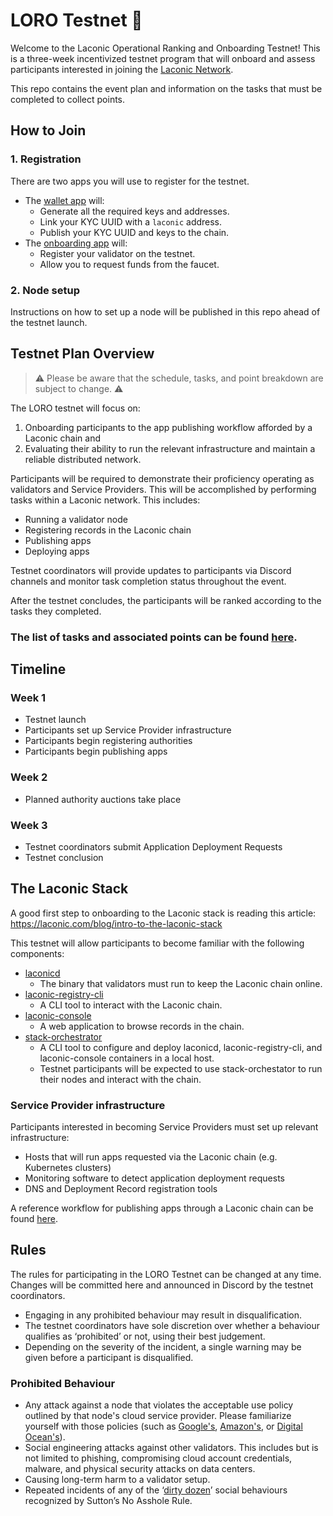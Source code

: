 # LORO Testnet 🦜

Welcome to the Laconic Operational Ranking and Onboarding Testnet! This is a three-week incentivized testnet program that will onboard and assess participants interested in joining the [Laconic Network](https://laconic.com/).

This repo contains the event plan and information on the tasks that must be completed to collect points.

## How to Join

### 1. Registration

There are two apps you will use to register for the testnet.

* The [wallet app](https://wallet.laconic.com) will:
  * Generate all the required keys and addresses.
  * Link your KYC UUID with a `laconic` address.
  * Publish your KYC UUID and keys to the chain.
* The [onboarding app](https://loro-signup.laconic.com) will:
  * Register your validator on the testnet.
  * Allow you to request funds from the faucet.

### 2. Node setup
Instructions on how to set up a node will be published in this repo ahead of the testnet launch.

## Testnet Plan Overview
> ⚠️ Please be aware that the schedule, tasks, and point breakdown are subject to change. ⚠️

The LORO testnet will focus on:
1. Onboarding participants to the app publishing workflow afforded by a Laconic chain and 
2. Evaluating their ability to run the relevant infrastructure and maintain a reliable distributed network.

Participants will be required to demonstrate their proficiency operating as validators and Service Providers. This will be accomplished by performing tasks within a Laconic network. This includes:
* Running a validator node
* Registering records in the Laconic chain
* Publishing apps
* Deploying apps

Testnet coordinators will provide updates to participants via Discord channels and monitor task completion status throughout the event.

After the testnet concludes, the participants will be ranked according to the tasks they completed.

### The list of tasks and associated points can be found [here](./tasks.md).

## Timeline

### Week 1
* Testnet launch
* Participants set up Service Provider infrastructure
* Participants begin registering authorities
* Participants begin publishing apps

### Week 2
* Planned authority auctions take place

### Week 3
* Testnet coordinators submit Application Deployment Requests
* Testnet conclusion

## The Laconic Stack

A good first step to onboarding to the Laconic stack is reading this article: https://laconic.com/blog/intro-to-the-laconic-stack

This testnet will allow participants to become familiar with the following components:
* [laconicd](https://git.vdb.to/cerc-io/laconicd)
  * The binary that validators must run to keep the Laconic chain online.
* [laconic-registry-cli](https://git.vdb.to/cerc-io/laconic-registry-cli)
  * A CLI tool to interact with the Laconic chain.
* [laconic-console](https://git.vdb.to/cerc-io/laconic-console)
  * A web application to browse records in the chain.
* [stack-orchestrator](https://git.vdb.to/cerc-io/stack-orchestrator)
  * A CLI tool to configure and deploy laconicd, laconic-registry-cli, and laconic-console containers in a local host.
  * Testnet participants will be expected to use stack-orchestator to run their nodes and interact with the chain.

### Service Provider infrastructure

Participants interested in becoming Service Providers must set up relevant infrastructure:
* Hosts that will run apps requested via the Laconic chain (e.g. Kubernetes clusters)
* Monitoring software to detect application deployment requests
* DNS and Deployment Record registration tools

A reference workflow for publishing apps through a Laconic chain can be found [here](/docs/publishing-webapps.md).

## Rules

The rules for participating in the LORO Testnet can be changed at any time. Changes will be committed here and announced in Discord by the testnet coordinators.

* Engaging in any prohibited behaviour may result in disqualification.
* The testnet coordinators have sole discretion over whether a behaviour qualifies as ‘prohibited’ or not, using their best judgement.
* Depending on the severity of the incident, a single warning may be given before a participant is disqualified.

### Prohibited Behaviour

* Any attack against a node that violates the acceptable use policy outlined by that node's cloud service provider. Please familiarize yourself with those policies (such as [Google's](https://cloud.google.com/terms/aup), [Amazon's](https://aws.amazon.com/aup/), or [Digital Ocean's](https://www.digitalocean.com/legal/acceptable-use-policy)).
* Social engineering attacks against other validators. This includes but is not limited to phishing, compromising cloud account credentials, malware, and physical security attacks on data centers.
* Causing long-term harm to a validator setup.
* Repeated incidents of any of the ‘[dirty dozen](https://en.wikipedia.org/wiki/The_No_Asshole_Rule#Recognition)’ social behaviours recognized by Sutton’s No Asshole Rule.
